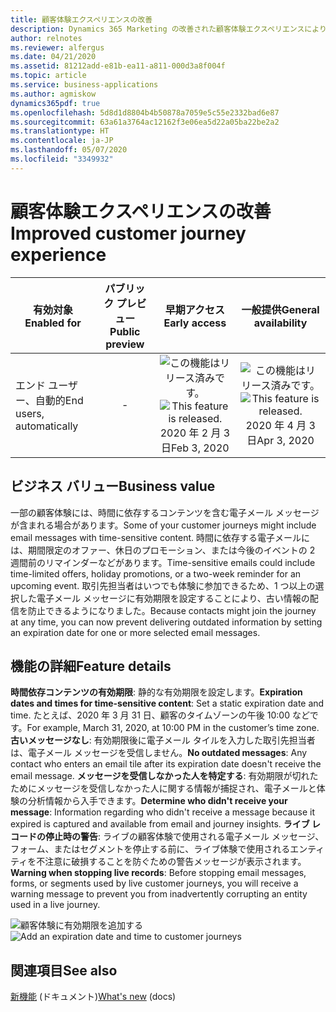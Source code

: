 ```yaml
---
title: 顧客体験エクスペリエンスの改善
description: Dynamics 365 Marketing の改善された顧客体験エクスペリエンスにより、1 つ以上の選択した電子メール メッセージに有効期限を設定して、古い情報の配信を防止できるようになりました。
author: relnotes
ms.reviewer: alfergus
ms.date: 04/21/2020
ms.assetid: 81212add-e81b-ea11-a811-000d3a8f004f
ms.topic: article
ms.service: business-applications
ms.author: agmiskow
dynamics365pdf: true
ms.openlocfilehash: 5d8d1d8804b4b50878a7059e5c55e2332bad6e87
ms.sourcegitcommit: 63a61a3764ac12162f3e06ea5d22a05ba22be2a2
ms.translationtype: HT
ms.contentlocale: ja-JP
ms.lasthandoff: 05/07/2020
ms.locfileid: "3349932"
---
```

# <a name="improved-customer-journey-experience"></a><span data-ttu-id="0ab9b-103">顧客体験エクスペリエンスの改善</span><span class="sxs-lookup"><span data-stu-id="0ab9b-103">Improved customer journey experience</span></span>


| <span data-ttu-id="0ab9b-104">有効対象</span><span class="sxs-lookup"><span data-stu-id="0ab9b-104">Enabled for</span></span>    |  <span data-ttu-id="0ab9b-105">パブリック プレビュー</span><span class="sxs-lookup"><span data-stu-id="0ab9b-105">Public preview</span></span> | <span data-ttu-id="0ab9b-106">早期アクセス</span><span class="sxs-lookup"><span data-stu-id="0ab9b-106">Early access</span></span> | <span data-ttu-id="0ab9b-107">一般提供</span><span class="sxs-lookup"><span data-stu-id="0ab9b-107">General availability</span></span> | 
| ---------- | :----------: |:----------: |:----------: |
|<span data-ttu-id="0ab9b-108">エンド ユーザー、自動的</span><span class="sxs-lookup"><span data-stu-id="0ab9b-108">End users, automatically</span></span>|-|<span data-ttu-id="0ab9b-109">![この機能はリリース済みです。](/dynamics365-release-plan/media/green-checkmark.png "この機能はリリース済みです。")</span><span class="sxs-lookup"><span data-stu-id="0ab9b-109">![This feature is released.](/dynamics365-release-plan/media/green-checkmark.png "This feature is released.")</span></span> <span data-ttu-id="0ab9b-110">2020 年 2 月 3 日</span><span class="sxs-lookup"><span data-stu-id="0ab9b-110">Feb 3, 2020</span></span>| <span data-ttu-id="0ab9b-111">![この機能はリリース済みです。](/dynamics365-release-plan/media/green-checkmark.png "この機能はリリース済みです。")</span><span class="sxs-lookup"><span data-stu-id="0ab9b-111">![This feature is released.](/dynamics365-release-plan/media/green-checkmark.png "This feature is released.")</span></span> <span data-ttu-id="0ab9b-112">2020 年 4 月 3 日</span><span class="sxs-lookup"><span data-stu-id="0ab9b-112">Apr 3, 2020</span></span>|


## <a name="business-value"></a><span data-ttu-id="0ab9b-113">ビジネス バリュー</span><span class="sxs-lookup"><span data-stu-id="0ab9b-113">Business value</span></span>
<!-- bv start -->
<span data-ttu-id="0ab9b-114">一部の顧客体験には、時間に依存するコンテンツを含む電子メール メッセージが含まれる場合があります。</span><span class="sxs-lookup"><span data-stu-id="0ab9b-114">Some of your customer journeys might include email messages with time-sensitive content.</span></span> <span data-ttu-id="0ab9b-115">時間に依存する電子メールには、期間限定のオファー、休日のプロモーション、または今後のイベントの 2 週間前のリマインダーなどがあります。</span><span class="sxs-lookup"><span data-stu-id="0ab9b-115">Time-sensitive emails could include time-limited offers, holiday promotions, or a two-week reminder for an upcoming event.</span></span> <span data-ttu-id="0ab9b-116">取引先担当者はいつでも体験に参加できるため、1 つ以上の選択した電子メール メッセージに有効期限を設定することにより、古い情報の配信を防止できるようになりました。</span><span class="sxs-lookup"><span data-stu-id="0ab9b-116">Because contacts might join the journey at any time, you can now prevent delivering outdated information by setting an expiration date for one or more selected email messages.</span></span>
<!-- bv end -->



## <a name="feature-details"></a><span data-ttu-id="0ab9b-117">機能の詳細</span><span class="sxs-lookup"><span data-stu-id="0ab9b-117">Feature details</span></span>
<!--feature detail start -->
<span data-ttu-id="0ab9b-118">**時間依存コンテンツの有効期限**: 静的な有効期限を設定します。</span><span class="sxs-lookup"><span data-stu-id="0ab9b-118">**Expiration dates and times for time-sensitive content**: Set a static expiration date and time.</span></span> <span data-ttu-id="0ab9b-119">たとえば、2020 年 3 月 31 日、顧客のタイムゾーンの午後 10:00 などです。</span><span class="sxs-lookup"><span data-stu-id="0ab9b-119">For example, March 31, 2020, at 10:00 PM in the customer’s time zone.</span></span>
<span data-ttu-id="0ab9b-120">**古いメッセージなし**: 有効期限後に電子メール タイルを入力した取引先担当者は、電子メール メッセージを受信しません。</span><span class="sxs-lookup"><span data-stu-id="0ab9b-120">**No outdated messages**: Any contact who enters an email tile after its expiration date doesn't receive the email message.</span></span> 
<span data-ttu-id="0ab9b-121">**メッセージを受信しなかった人を特定する**: 有効期限が切れたためにメッセージを受信しなかった人に関する情報が捕捉され、電子メールと体験の分析情報から入手できます。</span><span class="sxs-lookup"><span data-stu-id="0ab9b-121">**Determine who didn't receive your message**: Information regarding who didn't receive a message because it expired is captured and available from email and journey insights.</span></span>
<span data-ttu-id="0ab9b-122">**ライブ レコードの停止時の警告**: ライブの顧客体験で使用される電子メール メッセージ、フォーム、またはセグメントを停止する前に、ライブ体験で使用されるエンティティを不注意に破損することを防ぐための警告メッセージが表示されます。</span><span class="sxs-lookup"><span data-stu-id="0ab9b-122">**Warning when stopping live records**: Before stopping email messages, forms, or segments used by live customer journeys, you will receive a warning message to prevent you from inadvertently corrupting an entity used in a live journey.</span></span>
<!--feature detail end -->

<span data-ttu-id="0ab9b-123">![顧客体験に有効期限を追加する](media/improve-customer-journey.png "顧客体験に有効期限を追加する")</span><span class="sxs-lookup"><span data-stu-id="0ab9b-123">![Add an expiration date and time to customer journeys](media/improve-customer-journey.png "Add an expiration date and time to customer journeys")</span></span>
<!-- Picture 1 -->









## <a name="see-also"></a><span data-ttu-id="0ab9b-124">関連項目</span><span class="sxs-lookup"><span data-stu-id="0ab9b-124">See also</span></span>

<!--docs start-->
<span data-ttu-id="0ab9b-125">[新機能](https://docs.microsoft.com/dynamics365/marketing/whats-new-marketing) (ドキュメント)</span><span class="sxs-lookup"><span data-stu-id="0ab9b-125">[What's new](https://docs.microsoft.com/dynamics365/marketing/whats-new-marketing) (docs)</span></span>
<!--docs end-->
